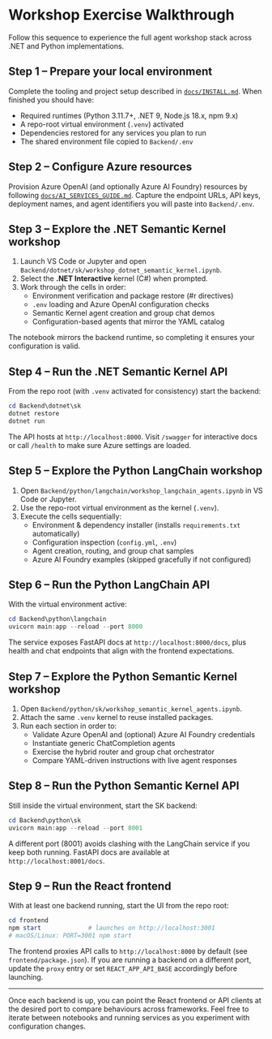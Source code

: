# Workshop Exercise Walkthrough

Follow this sequence to experience the full agent workshop stack across .NET and Python implementations.

## Step 1 – Prepare your local environment

Complete the tooling and project setup described in [`docs/INSTALL.md`](docs/INSTALL.md). When finished you should have:

- Required runtimes (Python 3.11.7+, .NET 9, Node.js 18.x, npm 9.x)
- A repo-root virtual environment (`.venv`) activated
- Dependencies restored for any services you plan to run
- The shared environment file copied to `Backend/.env`

## Step 2 – Configure Azure resources

Provision Azure OpenAI (and optionally Azure AI Foundry) resources by following [`docs/AI_SERVICES_GUIDE.md`](docs/AI_SERVICES_GUIDE.md). Capture the endpoint URLs, API keys, deployment names, and agent identifiers you will paste into `Backend/.env`.

## Step 3 – Explore the .NET Semantic Kernel workshop

1. Launch VS Code or Jupyter and open `Backend/dotnet/sk/workshop_dotnet_semantic_kernel.ipynb`.
2. Select the **.NET Interactive** kernel (C#) when prompted.
3. Work through the cells in order:
   - Environment verification and package restore (#r directives)
   - `.env` loading and Azure OpenAI configuration checks
   - Semantic Kernel agent creation and group chat demos
   - Configuration-based agents that mirror the YAML catalog

The notebook mirrors the backend runtime, so completing it ensures your configuration is valid.

## Step 4 – Run the .NET Semantic Kernel API

From the repo root (with `.venv` activated for consistency) start the backend:

```powershell
cd Backend\dotnet\sk
dotnet restore
dotnet run
```

The API hosts at `http://localhost:8000`. Visit `/swagger` for interactive docs or call `/health` to make sure Azure settings are loaded.

## Step 5 – Explore the Python LangChain workshop

1. Open `Backend/python/langchain/workshop_langchain_agents.ipynb` in VS Code or Jupyter.
2. Use the repo-root virtual environment as the kernel (`.venv`).
3. Execute the cells sequentially:
   - Environment & dependency installer (installs `requirements.txt` automatically)
   - Configuration inspection (`config.yml`, `.env`)
   - Agent creation, routing, and group chat samples
   - Azure AI Foundry examples (skipped gracefully if not configured)

## Step 6 – Run the Python LangChain API

With the virtual environment active:

```powershell
cd Backend\python\langchain
uvicorn main:app --reload --port 8000
```

The service exposes FastAPI docs at `http://localhost:8000/docs`, plus health and chat endpoints that align with the frontend expectations.

## Step 7 – Explore the Python Semantic Kernel workshop

1. Open `Backend/python/sk/workshop_semantic_kernel_agents.ipynb`.
2. Attach the same `.venv` kernel to reuse installed packages.
3. Run each section in order to:
   - Validate Azure OpenAI and (optional) Azure AI Foundry credentials
   - Instantiate generic ChatCompletion agents
   - Exercise the hybrid router and group chat orchestrator
   - Compare YAML-driven instructions with live agent responses

## Step 8 – Run the Python Semantic Kernel API

Still inside the virtual environment, start the SK backend:

```powershell
cd Backend\python\sk
uvicorn main:app --reload --port 8001
```

A different port (8001) avoids clashing with the LangChain service if you keep both running. FastAPI docs are available at `http://localhost:8001/docs`.

## Step 9 – Run the React frontend

With at least one backend running, start the UI from the repo root:

```powershell
cd frontend
npm start             # launches on http://localhost:3001
# macOS/Linux: PORT=3001 npm start
```

The frontend proxies API calls to `http://localhost:8000` by default (see `frontend/package.json`). If you are running a backend on a different port, update the `proxy` entry or set `REACT_APP_API_BASE` accordingly before launching.

---

Once each backend is up, you can point the React frontend or API clients at the desired port to compare behaviours across frameworks. Feel free to iterate between notebooks and running services as you experiment with configuration changes.
